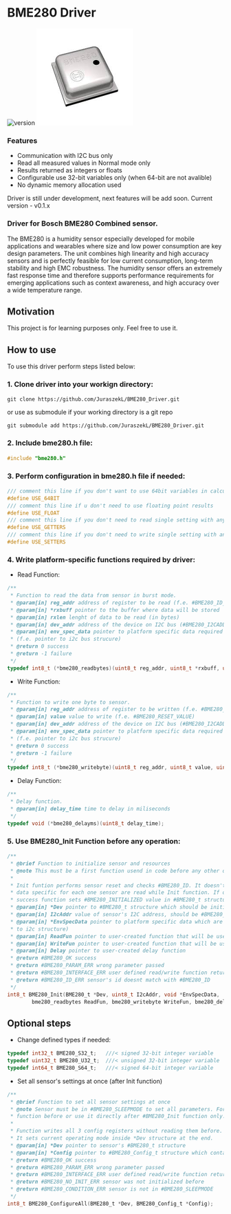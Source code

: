 BME280 Driver
=============
![version](https://img.shields.io/github/v/release/JuraszekL/BME280_Driver?color=brightgreen)
![BME280](/Resources/BME280.jpeg)

### Features

- Communication with I2C bus only
- Read all measured values in Normal mode only
- Results returned as integers or floats
- Configurable use 32-bit variables only (when 64-bit are not avalible)
- No dynamic memory allocation used

Driver is still under development, next features will be add soon.
Current version - v0.1.x

### Driver for Bosch BME280 Combined sensor.

The BME280 is a humidity sensor especially developed for mobile applications and wearables where size and low power consumption are key design parameters.
The unit combines high linearity and high accuracy sensors and is perfectly feasible for low current consumption, long-term stability and high EMC robustness.
The humidity sensor offers an extremely fast response time and therefore supports performance requirements for emerging applications such as context awareness,
and high accuracy over a wide temperature range.

Motivation
----------

This project is for learning purposes only. Feel free to use it.

How to use
----------

To use this driver perform steps listed below:

### 1. Clone driver into your workign directory:
```console
git clone https://github.com/JuraszekL/BME280_Driver.git
```
or use as submodule if your working directory is a git repo
```console
git submodule add https://github.com/JuraszekL/BME280_Driver.git
```

### 2. Include **__bme280.h__** file:
```c
#include "bme280.h"
```

### 3. Perform configuration in **__bme280.h__** file if needed:
```c
/// comment this line if you don't want to use 64bit variables in calculations
#define USE_64BIT
/// comment this line if u don't need to use floating point results
#define USE_FLOAT
/// comment this line if you don't need to read single setting with any getX function
#define USE_GETTERS
/// comment this line if you don't need to write single setting with any setX function
#define USE_SETTERS
```

### 4. Write platform-specific functions required by driver:

- Read Function:
```c
/**
 * Function to read the data from sensor in burst mode.
 * @param[in] reg_addr address of register to be read (f.e. #BME280_ID_ADDR)
 * @param[in] *rxbuff pointer to the buffer where data will be stored
 * @param[in] rxlen lenght of data to be read (in bytes)
 * @param[in] dev_addr address of the device on I2C bus (#BME280_I2CADDR_SDOL or #BME280_I2CADDR_SDOH)
 * @param[in] env_spec_data pointer to platform specific data required to perform bus operation
 * (f.e. pointer to i2c bus strucure)
 * @return 0 success
 * @return -1 failure
 */
typedef int8_t (*bme280_readbytes)(uint8_t reg_addr, uint8_t *rxbuff, uint8_t rxlen, uint8_t dev_addr, void *env_spec_data);
```

- Write Function:
```c
/**
 * Function to write one byte to sensor.
 * @param[in] reg_addr address of register to be written (f.e. #BME280_RESET_ADDR)
 * @param[in] value value to write (f.e. #BME280_RESET_VALUE)
 * @param[in] dev_addr address of the device on I2C bus (#BME280_I2CADDR_SDOL or #BME280_I2CADDR_SDOH)
 * @param[in] env_spec_data pointer to platform specific data required to perform bus operation
 * (f.e. pointer to i2c bus strucure)
 * @return 0 success
 * @return -1 failure
 */
typedef int8_t (*bme280_writebyte)(uint8_t reg_addr, uint8_t value, uint8_t dev_addr, void *env_spec_data);
```

- Delay Function:
```c
/**
 * Delay function.
 * @param[in] delay_time time to delay in miliseconds
 */
typedef void (*bme280_delayms)(uint8_t delay_time);
```

### 5. Use BME280_Init Function before any operation:

```c
/**
 * @brief Function to initialize sensor and resources
 * @note This must be a first function usend in code before any other opearion can be performed!
 *
 * Init funtion performs sensor reset and checks #BME280_ID. It doesn't set any sensor's parameters. Calibration
 * data specific for each one sensor are read while Init function. If operation is completed with
 * success function sets #BME280_INITIALIZED value in #BME280_t structure.
 * @param[in] *Dev pointer to #BME280_t structure which should be initialized
 * @param[in] I2cAddr value of sensor's I2C address, should be #BME280_I2CADDR_SDOL or #BME280_I2CADDR_SDOL only
 * @param[in] *EnvSpecData pointer to platform specific data which are required to transfer data (f.e. pointer
 * to i2c structure)
 * @param[in] ReadFun pointer to user-created function that will be used to read data from sensor
 * @param[in] WriteFun pointer to user-created function that will be used to write data to sensor
 * @param[in] Delay pointer to user-created delay function
 * @return #BME280_OK success
 * @return #BME280_PARAM_ERR wrong parameter passed
 * @return #BME280_INTERFACE_ERR user defined read/write function returned non-zero value
 * @return #BME280_ID_ERR sensor's id doesnt match with #BME280_ID
 */
int8_t BME280_Init(BME280_t *Dev, uint8_t I2cAddr, void *EnvSpecData,
		bme280_readbytes ReadFun, bme280_writebyte WriteFun, bme280_delayms Delay);
```
Optional steps
--------------

- Change defined types if needed:
```c
typedef int32_t BME280_S32_t;	///< signed 32-bit integer variable
typedef uint32_t BME280_U32_t;	///< unsigned 32-bit integer variable
typedef int64_t BME280_S64_t;	///< signed 64-bit integer variable
```
- Set all sensor's settings at once (after Init function)
```c
/**
 * @brief Function to set all sensor settings at once
 * @note Sensor must be in #BME280_SLEEPMODE to set all parameters. Force #BME280_SLEEPMODE with #BME280_SetMode
 * function before or use it directly after #BME280_Init function only.
 *
 * Function writes all 3 config registers without reading them before. It can be usefull after power-up or reset.
 * It sets current operating mode inside *Dev structure at the end.
 * @param[in] *Dev pointer to sensor's #BME280_t structure
 * @param[in] *Config pointer to #BME280_Config_t structure which contains all paramaters to be set
 * @return #BME280_OK success
 * @return #BME280_PARAM_ERR wrong parameter passed
 * @return #BME280_INTERFACE_ERR user defined read/write function returned non-zero value
 * @return #BME280_NO_INIT_ERR sensor was not initialized before
 * @return #BME280_CONDITION_ERR sensor is not in #BME280_SLEEPMODE
 */
int8_t BME280_ConfigureAll(BME280_t *Dev, BME280_Config_t *Config);
```